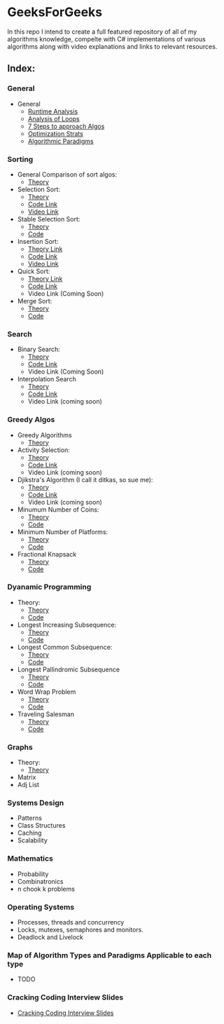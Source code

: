 # GeeksForGeeks
In this repo I intend to create a full featured repository of all of my algorithms knowledge, compelte with C# implementations
of various algorithms along with video explanations and links to relevant resources.

## Index:

### General

* General
  * [Runtime Analysis](https://github.com/SHEFFcode/GeeksForGeeks/blob/master/GeeksForGeeks/Theory/RuntimeAnalysis.txt)
  * [Analysis of Loops](https://github.com/SHEFFcode/GeeksForGeeks/blob/master/GeeksForGeeks/Theory/Analysis%20of%20Loops.md)
  * [7 Steps to approach Algos](https://github.com/SHEFFcode/GeeksForGeeks/blob/master/GeeksForGeeks/Theory/7%20Steps.txt)
  * [Optimization Strats](https://github.com/SHEFFcode/GeeksForGeeks/blob/master/GeeksForGeeks/Theory/Algorithm%20Strategies.md)
  * [Algorithmic Paradigms](https://github.com/SHEFFcode/GeeksForGeeks/blob/master/GeeksForGeeks/Theory/AlgoParadigms.md)

### Sorting
* General Comparison of sort algos:
  * [Theory](https://github.com/SHEFFcode/GeeksForGeeks/blob/master/GeeksForGeeks/Sorting/AlgoComparison.md)
* Selection Sort:
  * [Theory](https://github.com/SHEFFcode/GeeksForGeeks/blob/master/GeeksForGeeks/Sorting/SelectionSort.md)
  * [Code Link](https://github.com/SHEFFcode/GeeksForGeeks/blob/master/GeeksForGeeks/Sorting/SelectionSort.cs)
  * [Video Link](https://youtu.be/qkEWDCjc8DU)
* Stable Selection Sort:
  * [Theory](https://github.com/SHEFFcode/GeeksForGeeks/blob/master/GeeksForGeeks/Sorting/StableSelectionSort.md)
  * [Code](https://github.com/SHEFFcode/GeeksForGeeks/blob/master/GeeksForGeeks/Sorting/StableSelectionSort.cs)
* Insertion Sort:
  * [Theory Link](https://github.com/SHEFFcode/GeeksForGeeks/blob/master/GeeksForGeeks/Sorting/InsertionSort.md)
  * [Code Link](https://github.com/SHEFFcode/GeeksForGeeks/blob/master/GeeksForGeeks/Sorting/InsertionSort.cs)
  * [Video Link](https://youtu.be/Nbb4aNBTIBc)
* Quick Sort:
  * [Theory Link](https://github.com/SHEFFcode/GeeksForGeeks/blob/master/GeeksForGeeks/Sorting/QuickSort.md)
  * [Code Link](https://github.com/SHEFFcode/GeeksForGeeks/blob/master/GeeksForGeeks/Sorting/Quicksort.cs)
  * Video Link (Coming Soon)
* Merge Sort:
  * [Theory](https://github.com/SHEFFcode/GeeksForGeeks/blob/master/GeeksForGeeks/Sorting/MergeSort.md)
  * [Code](https://github.com/SHEFFcode/GeeksForGeeks/blob/master/GeeksForGeeks/Sorting/MergeSort.cs)

### Search
* Binary Search:
  * [Theory](https://github.com/SHEFFcode/GeeksForGeeks/blob/master/GeeksForGeeks/Search/BinarySearch.md)
  * [Code Link](https://github.com/SHEFFcode/GeeksForGeeks/blob/master/GeeksForGeeks/Search/BinarySearch.cs)
  * Video Link (Coming Soon)
* Interpolation Search
  * [Theory](https://github.com/SHEFFcode/GeeksForGeeks/blob/master/GeeksForGeeks/Search/InterpolationSearch.md)
  * [Code Link](https://github.com/SHEFFcode/GeeksForGeeks/blob/master/GeeksForGeeks/Search/InterpolationSearch.cs)
  * Video Link (coming soon)

### Greedy Algos
* Greedy Algorithms
  * [Theory](https://github.com/SHEFFcode/GeeksForGeeks/blob/master/GeeksForGeeks/Theory/Greedy%20Algorithms.txt)
* Activity Selection:
  * [Theory](https://github.com/SHEFFcode/GeeksForGeeks/blob/master/GeeksForGeeks/Greedy/ActivitySelection.md)
  * [Code Link](https://github.com/SHEFFcode/GeeksForGeeks/blob/master/GeeksForGeeks/Greedy/ActivitySelection.cs)
  * Video Link (coming soon)
* Djikstra's Algorithm (I call it ditkas, so sue me):
  * [Theory](https://github.com/SHEFFcode/GeeksForGeeks/blob/master/GeeksForGeeks/Greedy/DitkasAlgo.md)
  * [Code Link](https://github.com/SHEFFcode/GeeksForGeeks/blob/master/GeeksForGeeks/Greedy/DitkasAlgo.cs)
  * Video Link (coming soon)
* Minumum Number of Coins:
  * [Theory](https://github.com/SHEFFcode/GeeksForGeeks/blob/master/GeeksForGeeks/Greedy/MinNumberOfCoins.md)
  * [Code](https://github.com/SHEFFcode/GeeksForGeeks/blob/master/GeeksForGeeks/Greedy/MinNumberOfCoins.cs)
* Minimum Number of Platforms:
  * [Theory](https://github.com/SHEFFcode/GeeksForGeeks/blob/master/GeeksForGeeks/Greedy/MinNumberOfPlatforms.md)
  * [Code](https://github.com/SHEFFcode/GeeksForGeeks/blob/master/GeeksForGeeks/Greedy/MinNumPlatforms.cs)
* Fractional Knapsack
  * [Theory](https://github.com/SHEFFcode/GeeksForGeeks/blob/master/GeeksForGeeks/Greedy/FractionalKnapsack.md)
  * [Code](https://github.com/SHEFFcode/GeeksForGeeks/blob/master/GeeksForGeeks/Greedy/FractionalKnapsack.cs)

### Dyanamic Programming
* Theory:
  * [Theory](https://github.com/SHEFFcode/GeeksForGeeks/blob/master/GeeksForGeeks/Theory/Dynamic%20Programming.md)
  * [Code](https://github.com/SHEFFcode/GeeksForGeeks/blob/master/GeeksForGeeks/Dynamic%20Programming/Memoization.cs)
* Longest Increasing Subsequence:
  * [Theory](https://github.com/SHEFFcode/GeeksForGeeks/blob/master/GeeksForGeeks/Dynamic%20Programming/LIS.md)
  * [Code](https://github.com/SHEFFcode/GeeksForGeeks/blob/master/GeeksForGeeks/Dynamic%20Programming/LIS.cs)
* Longest Common Subsequence:
  * [Theory](https://github.com/SHEFFcode/GeeksForGeeks/blob/master/GeeksForGeeks/Dynamic%20Programming/LCS.md)
  * [Code](https://github.com/SHEFFcode/GeeksForGeeks/blob/master/GeeksForGeeks/Dynamic%20Programming/LCS.cs)
* Longest Pallindromic Subsequence
  * [Theory](https://github.com/SHEFFcode/GeeksForGeeks/blob/master/GeeksForGeeks/Dynamic%20Programming/LPS.md)
  * [Code](https://github.com/SHEFFcode/GeeksForGeeks/blob/master/GeeksForGeeks/Dynamic%20Programming/LPS.cs)
* Word Wrap Problem
  * [Theory]()
  * [Code]()
* Traveling Salesman
  * [Theory]()
  * [Code]()

### Graphs
* Theory:
  * [Theory]()
* Matrix
* Adj List

### Systems Design
* Patterns
* Class Structures
* Caching
* Scalability

### Mathematics
* Probability
* Combinatronics
* n chook k problems

### Operating Systems
* Processes, threads and concurrency
* Locks, mutexes, semaphores and monitors.
* Deadlock and Livelock

### Map of Algorithm Types and Paradigms Applicable to each type
* TODO

### Cracking Coding Interview Slides
* [Cracking Coding Interview Slides](https://www.slideshare.net/gayle2/cracking-the-coding-interview-40140660)